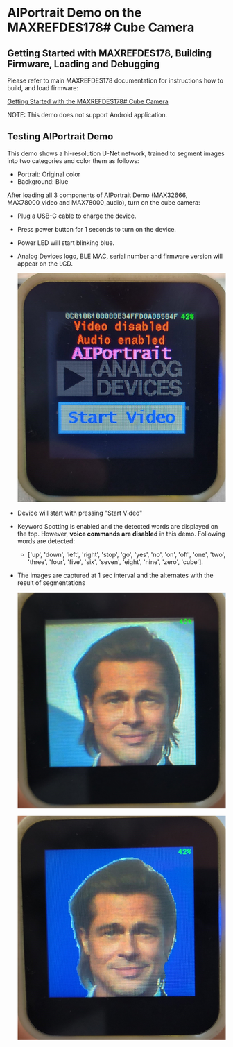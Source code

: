 

# AIPortrait Demo on the MAXREFDES178# Cube Camera

## Getting Started with MAXREFDES178, Building Firmware, Loading and Debugging

Please refer to main MAXREFDES178 documentation for instructions how to build, and load firmware:

[Getting Started with the MAXREFDES178# Cube Camera](../maxrefdes178_doc/README.md)

NOTE: This demo does not support Android application.


## Testing AIPortrait Demo

This demo shows a hi-resolution U-Net network, trained to segment images into two categories and color them as follows:

- Portrait: Original color
- Background: Blue

After loading all 3 components of AIPortrait Demo (MAX32666, MAX78000_video and MAX78000_audio), turn on the cube camera:

- Plug a USB-C cable to charge the device.

- Press power button for 1 seconds to turn on the device.

- Power LED will start blinking blue.

- Analog Devices logo, BLE MAC, serial number and firmware version will appear on the LCD.
  
  ![](../maxrefdes178_doc/aiportrait_intro.jpg)

- Device will start with pressing "Start Video"

- Keyword Spotting is enabled and the detected words are displayed on the top. However, **voice commands are disabled** in this demo. Following words are detected:

  - ['up', 'down', 'left', 'right', 'stop', 'go', 'yes', 'no', 'on', 'off', 'one', 'two', 'three', 'four', 'five', 'six', 'seven', 'eight', 'nine', 'zero', 'cube'].

- The images are captured at 1 sec interval and the alternates with the result of segmentations

  ![](../maxrefdes178_doc/aiportrait_camera.jpg)

  ![](../maxrefdes178_doc/aiportrait_mask.jpg)
